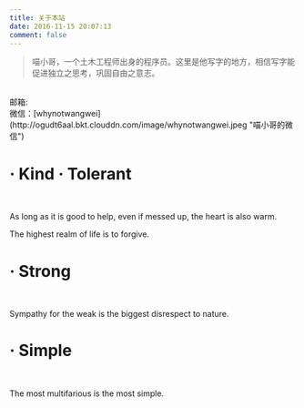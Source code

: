 ```yaml
---
title: 关于本站
date: 2016-11-15 20:07:13
comment: false
---
```


<blockquote class="blockquote-center">喵小哥，一个土木工程师出身的程序员。这里是他写字的地方，相信写字能促进独立之思考，巩固自由之意志。</blockquote>

<br>

<div class="my-email-button"><i class="fa fa-envelope-open" aria-hidden="true"></i> 邮箱: <taketimeasafriend@gmail.com>
</div>
<div class="my-email-button"><i class="fa fa-weixin" aria-hidden="true"></i> 微信：[whynotwangwei](http://ogudt6aal.bkt.clouddn.com/image/whynotwangwei.jpeg "喵小哥的微信")
</div>

<div class="cube"><div class="topFace"><div><h1> · Kind · Tolerant </h1><br><p>As long as it is good to help, even if messed up, the heart is also warm.</p><p>The highest realm of life is to forgive.</p></div></div><div class="leftFace"><h1> · Strong </h1><br><p>Sympathy for the weak is the biggest disrespect to nature.</p></div><div class="rightFace"><h1> · Simple </h1><br><p>The most multifarious is the most simple.
</p>
</div>
</div>

<br>
<br>
<br>
<br>
<br>
